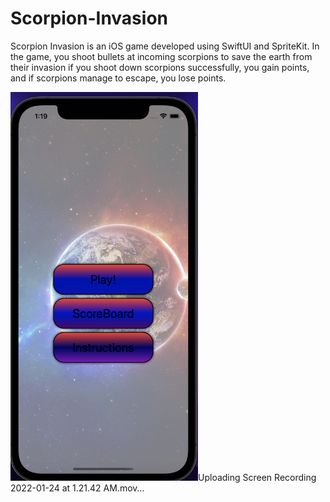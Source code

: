 # Scorpion-Invasion
Scorpion Invasion is an iOS game developed using SwiftUI and SpriteKit.
In the game, you shoot bullets at incoming scorpions to save the earth from their invasion
if you shoot down scorpions successfully, you gain points, and if scorpions manage to escape, you lose points.

<img src="A4/documentation/Screen Shot 2022-01-24 at 1.19.47 AM.png" width="300"/>Uploading Screen Recording 2022-01-24 at 1.21.42 AM.mov…
